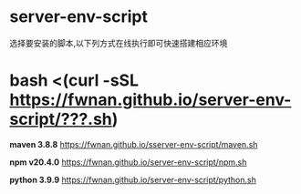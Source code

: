 # server-env-script
选择要安装的脚本,以下列方式在线执行即可快速搭建相应环境
# bash <(curl -sSL https://fwnan.github.io/server-env-script/???.sh)

**maven 3.8.8**
https://fwnan.github.io/sserver-env-script/maven.sh

**npm  v20.4.0**
https://fwnan.github.io/server-env-script/npm.sh

**python  3.9.9**
https://fwnan.github.io/server-env-script/python.sh
